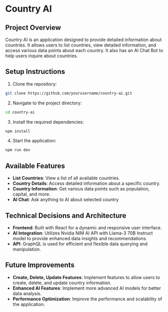 # Country AI

## Project Overview
Country AI is an application designed to provide detailed information about countries. It allows users to list countries, view detailed information, and access various data points about each country. It also has an AI Chat Bot to help users inquire about countries.

## Setup Instructions
1. Clone the repository:
  ```bash
  git clone https://github.com/yourusername/country-ai.git
  ```
2. Navigate to the project directory:
  ```bash
  cd country-ai
  ```
3. Install the required dependencies:
  ```bash
  npm install
  ```
4. Start the application:
  ```bash
  npm run dev
  ```

## Available Features
- **List Countries**: View a list of all available countries.
- **Country Details**: Access detailed information about a specific country.
- **Country Information**: Get various data points such as population, capital, and more.
- **AI Chat**: Ask anything to AI about selected country

## Technical Decisions and Architecture
- **Frontend**: Built with React for a dynamic and responsive user interface.
- **AI Integration**: Utilizes Nvidia NIM AI API with Llama-3 70B Instruct model to provide enhanced data insights and recommendations.
- **API**: GraphQL is used for efficient and flexible data querying and manipulation.

## Future Improvements
- **Create, Delete, Update Features**: Implement features to allow users to create, delete, and update country information.
- **Enhanced AI Features**: Implement more advanced AI models for better data analysis.
- **Performance Optimization**: Improve the performance and scalability of the application.
